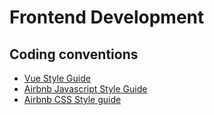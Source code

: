 # Frontend Development

## Coding conventions

- [Vue Style Guide](https://vuejs.org/v2/style-guide/)
- [Airbnb Javascript Style Guide](https://github.com/airbnb/javascript)
- [Airbnb CSS Style guide](https://github.com/airbnb/css)
